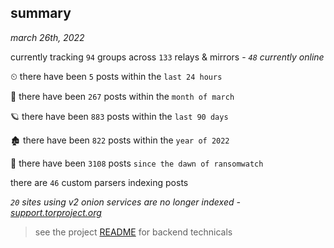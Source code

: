 
## summary
_march 26th, 2022_

currently tracking `94` groups across `133` relays & mirrors - _`48` currently online_

⏲ there have been `5` posts within the `last 24 hours`

🦈 there have been `267` posts within the `month of march`

🪐 there have been `883` posts within the `last 90 days`

🏚 there have been `822` posts within the `year of 2022`

🦕 there have been `3108` posts `since the dawn of ransomwatch`

there are `46` custom parsers indexing posts

_`20` sites using v2 onion services are no longer indexed - [support.torproject.org](https://support.torproject.org/onionservices/v2-deprecation/)_

> see the project [README](https://github.com/thetanz/ransomwatch#ransomwatch--) for backend technicals
